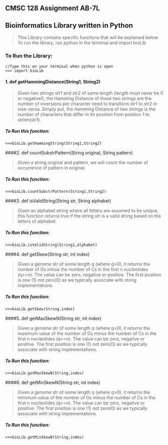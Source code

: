 CMSC 128 Assignment AB-7L 
-------------
## Bioinformatics Library written in Python
> This Library contains specific functions that will be explained below
> To run the library, run python in the terminal and import bioLib
### To Run the Library:
```
//Type this on your terminal when python is open
>>> import bioLib
```
#### 1. def getHammingDistance(String1, String2)
> Given two strings str1 and str2 of same length (length must never be 0 or negative!), the Hamming Distance of those two strings are the number of inversions per character need to transform str1 to str2 or vise-versa. Simply put, the Hamming Distance of two strings is the number of characters that differ in ith position from position 1 to strlen(str1).

##### To Run this function:
```
>>>bioLib.getHammingString(String1,String2)
```
####2. def countSubstrPattern(String original, String pattern)
> Given a string original and pattern, we will count the number of occurrence of pattern in original.

##### To Run this function:
```
>>>bioLib.countSubstrPattern(String1,String2)
```
####3. def isValidString(String str, String alphabet)
> Given an alphabet string where all letters are assumed to be unique, this function returns true if the string str is a valid string based on the letters of alphabet.
##### To Run this function:
```
>>>bioLib.isValidString(String1,alphabet)
```
####4. def getSkew(String str, int index)
> Given a genome str of some length q (where q>0), it returns the number of Gs minus the number of Cs in the first n nucleotides (q>=n). The value can be zero, negative or positive. The first position is one (1) not zero(0) as we typically associate with string implementations.
##### To Run this function:
```
>>>bioLib.getSkew(String,index)
```
####5. def getMaxSkewN(String str, int index)
> Given a genome str of some length q (where q>0), it returns the maximum value of the number of Gs minus the number of Cs in the first n nucleotides (q>=n). The value can be zero, negative or positive. The first position is one (1) not zero(0) as we typically associate with string implementations.
##### To Run this function:
```
>>>bioLib.getMaxSkewN(String,index)
```
####6. def getMinSkewN(String str, int index)
>Given a genome str of some length q (where q>0), it returns the minimum value of the number of Gs minus the number of Cs in the first n nucleotides (q>=n). The value can be zero, negative or positive. The first position is one (1) not zero(0) as we typically associate with string implementations.
##### To Run this function:
```
>>>bioLib.getMinSkewN(String,index)
```

